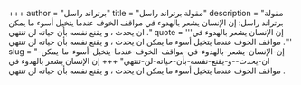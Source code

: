 +++
author = "برتراند راسل"
title = "مقولة برتراند راسل"
description = "مقولة برتراند راسل: إن الإنسان يشعر بالهدوء في مواقف الخوف عندما يتخيل أسوء ما يمكن ان يحدث ، و يقنع نفسه بأن حياته لن تنتهي ."
quote = '''إن الإنسان يشعر بالهدوء في مواقف الخوف عندما يتخيل أسوء ما يمكن ان يحدث ، و يقنع نفسه بأن حياته لن تنتهي .'''
slug = "إن-الإنسان-يشعر-بالهدوء-في-مواقف-الخوف-عندما-يتخيل-أسوء-ما-يمكن-ان-يحدث--و-يقنع-نفسه-بأن-حياته-لن-تنتهي"
+++
إن الإنسان يشعر بالهدوء في مواقف الخوف عندما يتخيل أسوء ما يمكن ان يحدث ، و يقنع نفسه بأن حياته لن تنتهي .
